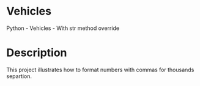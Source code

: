 # Vehicles
 Python - Vehicles - With str method override
# Description
This project illustrates how to format numbers with commas for thousands separtion.
